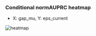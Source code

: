 ### Conditional normAUPRC heatmap

- X: gap_mu, Y: eps_current

![heatmap](/home/elicer/project_0814_2/results/20250817-073445/holdout/conditional_heatmap_gap_mu_vs_eps_current.png)
